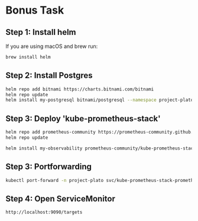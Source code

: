 # Bonus Task

## Step 1: Install helm

If you are using macOS and brew run:

```sh
brew install helm
```

## Step 2: Install Postgres

```sh
helm repo add bitnami https://charts.bitnami.com/bitnami
helm repo update
helm install my-postgresql bitnami/postgresql --namespace project-plato --create-namespace -f postgres-values.yaml
```

## Step 3: Deploy 'kube-prometheus-stack'

```sh
helm repo add prometheus-community https://prometheus-community.github.io/helm-charts
helm repo update
```

```sh
helm install my-observability prometheus-community/kube-prometheus-stack --version 61.7.0 --namespace project-plato --create-namespace
```

## Step 3: Portforwarding
```sh
kubectl port-forward -n project-plato svc/kube-prometheus-stack-prometheus 9090:9090
```

## Step 4: Open ServiceMonitor
```sh
http://localhost:9090/targets
```
